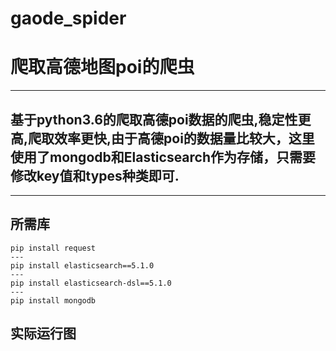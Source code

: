 # gaode_spider
# 爬取高德地图poi的爬虫
---
## 基于python3.6的爬取高德poi数据的爬虫,稳定性更高,爬取效率更快,由于高德poi的数据量比较大，这里使用了mongodb和Elasticsearch作为存储，只需要修改key值和types种类即可.
---
##  所需库
   ```
   pip install request
   ---
   pip install elasticsearch==5.1.0
   ---
   pip install elasticsearch-dsl==5.1.0
   ---
   pip install mongodb
   ```

## 实际运行图


  
   
